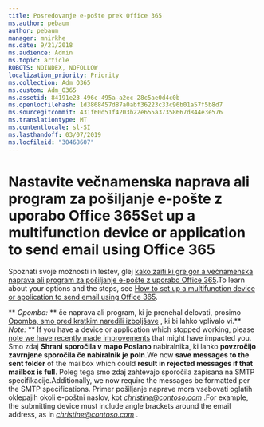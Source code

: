 ```yaml
---
title: Posredovanje e-pošte prek Office 365
ms.author: pebaum
author: pebaum
manager: mnirkhe
ms.date: 9/21/2018
ms.audience: Admin
ms.topic: article
ROBOTS: NOINDEX, NOFOLLOW
localization_priority: Priority
ms.collection: Adm_O365
ms.custom: Adm_O365
ms.assetid: 84191e23-496c-495a-a2ec-28c5ae0d4c0b
ms.openlocfilehash: 1d3868457d87a0abf36223c33c96b01a57f5b8d7
ms.sourcegitcommit: 431f60d51f4203b22e655a37358667d844e3e576
ms.translationtype: MT
ms.contentlocale: sl-SI
ms.lasthandoff: 03/07/2019
ms.locfileid: "30468607"
---
```

# <a name="set-up-a-multifunction-device-or-application-to-send-email-using-office-365"></a><span data-ttu-id="00f1b-102">Nastavite večnamenska naprava ali program za pošiljanje e-pošte z uporabo Office 365</span><span class="sxs-lookup"><span data-stu-id="00f1b-102">Set up a multifunction device or application to send email using Office 365</span></span>

<span data-ttu-id="00f1b-103">Spoznati svoje možnosti in lestev, glej [kako zaiti ki gre gor a večnamenska naprava ali program za pošiljanje e-pošte z uporabo Office 365](https://support.office.com/article/69f58e99-c550-4274-ad18-c805d654b4c4).</span><span class="sxs-lookup"><span data-stu-id="00f1b-103">To learn about your options and the steps, see [How to set up a multifunction device or application to send email using Office 365](https://support.office.com/article/69f58e99-c550-4274-ad18-c805d654b4c4).</span></span>
  
 <span data-ttu-id="00f1b-104">\*\* *Opomba:* \*\* če naprava ali program, ki je prenehal delovati, prosimo [Opomba, smo pred kratkim naredili izboljšave](https://support.microsoft.com/help/4458479/) , ki bi lahko vplivalo vi.</span><span class="sxs-lookup"><span data-stu-id="00f1b-104">\*\* *Note:* \*\* If you have a device or application which stopped working, please [note we have recently made improvements](https://support.microsoft.com/help/4458479/) that might have impacted you.</span></span> <span data-ttu-id="00f1b-105">Smo zdaj **Shrani sporočila v mapo Poslano** nabiralnika, ki lahko **povzročijo zavrnjene sporočila če nabiralnik je poln**.</span><span class="sxs-lookup"><span data-stu-id="00f1b-105">We now **save messages to the sent folder** of the mailbox which could **result in rejected messages if that mailbox is full**.</span></span> <span data-ttu-id="00f1b-106">Poleg tega smo zdaj zahtevajo sporočila zapisana na SMTP specifikacije.</span><span class="sxs-lookup"><span data-stu-id="00f1b-106">Additionally, we now require the messages be formatted per the SMTP specifications.</span></span> <span data-ttu-id="00f1b-107">Primer pošiljanje naprave mora vsebovati oglatih oklepajih okoli e-poštni naslov, kot *christine@contoso.com* .</span><span class="sxs-lookup"><span data-stu-id="00f1b-107">For example, the submitting device must include angle brackets around the email address, as in  *christine@contoso.com*  .</span></span> 
  

